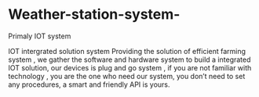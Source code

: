 # Weather-station-system-
Primaly IOT system 


IOT intergrated solution system
Providing the solution of efficient farming system ,
we gather the software and hardware system to build a integrated IOT solution,
our devices is plug and go system , 
if you are not familiar with technology ,
you are the one who need our system,
you don’t need to set any procedures,
a smart and friendly API  is yours.

